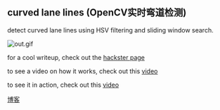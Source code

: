 curved lane lines (OpenCV实时弯道检测)
---
detect curved lane lines using HSV filtering and sliding window search.

![out.gif](examples/out.gif)


for a cool writeup, check out the [hackster page](https://www.hackster.io/kemfic/curved-lane-detection-34f771)

to see a video on how it works, check out this [video](https://www.youtube.com/watch?v=qg3NrG-Gcy0)

to see it in action, check out this [video](https://www.youtube.com/watch?v=2dFVgILasXA)


[博客](https://mp.weixin.qq.com/s/8t5orRfkBaYytnCSycEngg)